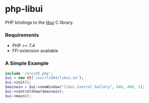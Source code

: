 # php-libui
PHP bindings to the [libui](https://github.com/andlabs/libui) C library.

### Requirements
* PHP >= 7.4
* FFI extension available

### A Simple Example
```php
include '/src/UI.php';
$ui = new UI('/usr/lib64/libui.so');
$ui->init();
$mainwin = $ui->newWindow("libui Control Gallery", 640, 480, 1);
$ui->controlShow($mainwin);
$ui->main();
```